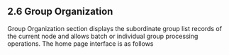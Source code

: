 ## 2.6 Group Organization

Group Organization section displays the subordinate group list records of the current node and allows batch or individual group processing operations. The home page interface is as follows
